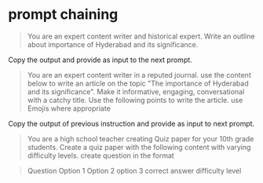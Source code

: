 # prompt chaining

> You are an expert content writer and historical expert. Write an outline about importance of Hyderabad and its significance.

Copy the output and provide as input to the next prompt.


> You are an expert content writer in a reputed journal. use the content below to write an article on the topic "The importance of Hyderabad and its significance". Make it informative, engaging, conversational with a catchy title. Use the following points to write the article. use Emojis where appropriate

Copy the output of previous instruction and provide as input to next prompt.

> You are a high school teacher creating Quiz paper for your 10th grade students. Create a quiz paper with the following content with varying difficulty levels.
> create question in the format

> Question
> Option 1
> Option 2
> option 3
> correct answer
> difficulty level

